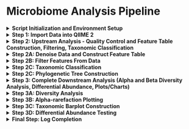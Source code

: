 # Microbiome Analysis Pipeline 

<details>
  <summary><b> Script Initialization and Environment Setup</b></summary>

  This section initializes the script by printing the current date and time for logging. It then activates the specified QIIME 2 environment, ensuring that the correct software and dependencies are available for the analysis. Key directory variables are defined for organizing input and output files. The script also takes the home directory as the first argument from the command line, enhancing portability.

  ```bash
  #! /usr/bin/bash

  date
  source activate qiime2-amplicon-2024.5

  home="$1" # first argument in command line should be home directory (example : /home/users/kgr1020)
  homedir="$home/GEN711FinalProject"
  maindir="/home/users/kgr1020/GEN711FinalProject/Final_Project_711-811"
  rddir="$maindir/rawdata" # used to store metadata.tsv and manifest.tsv
  demux="/home/users/kgr1020/GEN711FinalProject/demux.files" # files too large to store on github
  datadir="$maindir/qiime2.microbiomedata"
  mkdir -p $datadir $demux
  cd $datadir
  ```

</details>

<details>
  <summary><b> Step 1: Import Data into QIIME 2</b></summary>

  This step imports the raw sequencing data into QIIME 2 using the `qiime tools import` command. It specifies the data type (`SampleData[PairedEndSequencesWithQuality]`), the path to the manifest file (`$rddir/manifest.tsv`), the output path for the QIIME 2 artifact (`$demux/demux.qza`), and the input format (`PairedEndFastqManifestPhred33V2`). Following import, `qiime demux summarize` generates an initial quality assessment visualization (`.qzv`).

  ```bash
  # === Step 1: Import data into qiime2 for analysis ===

  echo "importing sequences into qiime..."
  qiime tools import \
    --type 'SampleData[PairedEndSequencesWithQuality]' \
    --input-path $rddir/manifest.tsv \
    --output-path $demux/demux.qza \
    --input-format PairedEndFastqManifestPhred33V2

  echo "converting to qzv file..."
  qiime demux summarize \
    --i-data $demux/demux.qza \
    --o-visualization $demux/demux.qzv
  ```

</details>

<details>
  <summary><b> Step 2: Upstream Analysis - Quality Control and Feature Table Construction, Filtering, Taxonomic Classification</b></summary>

  This section initiates the upstream analysis phase, which involves several critical steps for preparing the raw sequencing data. It first defines the primary output directory for all upstream analysis results as $usdir, located within the main QIIME 2 data directory. Subsequently, it creates a specific subdirectory named (`$denoised`) inside (`$usdir`) to house the outputs from the denoising process. The (`mkdir -p`) command ensures that both these directories are created, handling the creation of any necessary parent directories as well. Finally, the script changes the current working directory to $usdir, ensuring that all subsequent commands related to upstream analysis are executed within this designated and organized location.

  ```bash
  # === Step 2: Complete upstream analysis of data (quality control, feature table construction, filte
ring, taxonomic classification)   ===

# Directories for all upstream analysis outputs and denoised data outputs
usdir="$datadir/upstream.analysis"
denoised="$usdir/denoised.data"
mkdir -p $usdir $denoised
cd $usdir
```

</details>

<details>
 <summary><b> Step 2A: Denoise Data and Construct Feature Table</b></summary>

  This part of the script executes the QIIME 2 command (`qiime feature-table tabulate-seqs`). It takes the representative sequences of the identified ASVs from the (`$denoised/asv-seqs.qza`) file and combines them with the frequency information of these ASVs across all samples, which is stored in (`$filtreads/asv-frequencies.qza`). The output is an interactive visualization file named (`$filtreads/asv-seqs.qzv`). This visualization allows users to examine the DNA sequence of each unique microbial variant (ASV) and see its overall abundance within the entire dataset. This step is crucial for understanding the composition of the microbial community and identifying the most prevalent ASVs.

```bash
 # === Step 2A: Denoise data and construct feature tables  ===

# Denoising data based on demux.qzv: Forward read quality drops at sequence base 226 and reverse rea
d quality drops at sequence base 200.
echo "filtering reads..."
qiime dada2 denoise-paired \
  --i-demultiplexed-seqs $demux/demux.qza \
  --p-trunc-len-f 220 \
  --p-trunc-len-r 200 \
  --p-n-threads 8 \
  --o-representative-sequences $denoised/asv-seqs.qza \
  --o-table $denoised/asv-table.qza \
  --o-denoising-stats $denoised/stats.qza

# Generating a QIIME2 visualization of denoised data to inspect quality
echo "visualizing metadata stats..."
qiime metadata tabulate \
   --m-input-file $denoised/stats.qza \
   --o-visualization $denoised/stats.qzv

# Exporting asv representative sequences into BLAST-able file
export="$maindir/exported-rep-seqs" 
mkdir -p $export
qiime tools export \
   --input-path $denoised/asv-seqs.qza \
   --output-path $export

# Directories for filtered data analysis outputs
filtreads="$usdir/filtered.reads"
filtfeat="$usdir/filtered.features"
mkdir -p $filtreads $filtfeat

# Removing poor quality samples based on stats.qzv: Sample ODR-3-3 lacks read count. Any samples with less than 1000 reads removed from dataset. 
echo "removing sample ODR-3-3"
qiime feature-table filter-samples \
   --i-table $denoised/asv-table.qza \
   --p-min-frequency 1000 \
   --o-filtered-table $filtreads/asv-filtered-table.qza

# Summarizing the filtered ASV feature table with metadata information for further analysis
echo "performing feature-table summarize action..."
qiime feature-table summarize-plus \
  --i-table $filtreads/asv-filtered-table.qza \
  --m-metadata-file $rddir/metadata.tsv \
  --o-summary $filtreads/asv-table.qzv \
  --o-sample-frequencies $filtreads/sample-frequencies.qza \
  --o-feature-frequencies $filtreads/asv-frequencies.qza

# Compiled table created of all ASV sequences with frequency data.
echo "performing tabulate-seqs action..."
qiime feature-table tabulate-seqs \
  --i-data $denoised/asv-seqs.qza \
  --m-metadata-file $filtreads/asv-frequencies.qza \
  --o-visualization $filtreads/asv-seqs.qzv
```
</details>

<details>
 <summary><b> Step 2B: Filter Features From Data</b></summary>

  This section focuses on filtering the features (ASVs) within the dataset. First, it filters the ASV feature table, retaining only those ASVs that are present in at least 25% of the samples, which is set to a minimum of 5 samples using the qiime feature-table filter-features command. This step aims to remove rare or potentially spurious ASVs that are not consistently observed across the samples. Next, it filters the representative ASV sequences using (`qiime feature-table filter-seqs to ensure that only the sequences corresponding to the ASVs retained in the filtered feature table are kept. This maintains consistency between the sequence data and the feature table used for downstream analysis. Finally, the filtered feature table is summarized using qiime feature-table summarize-plus. This generates visualizations and statistics of the filtered data, including sample and feature frequencies, providing an overview of the dataset after the feature filtering step and allowing for quality checks. The metadata file is included in this summarization to provide context to the sample information.

 ```bash
# === Step 2B: Filter features from data  ===

# Filtering feature table: all features must be present in 25% of samples.
echo "filtering feature table..."
qiime feature-table filter-features \
  --i-table $filtreads/asv-filtered-table.qza \
  --p-min-samples 5 \
  --o-filtered-table $filtfeat/asv-table-ms5.qza

# Filtering representative ASV sequences to match those relevant and in the feature table
echo "filtering sequences..."
qiime feature-table filter-seqs \
  --i-data $denoised/asv-seqs.qza \
  --i-table $filtfeat/asv-table-ms5.qza \
  --o-filtered-data $filtfeat/asv-seqs-ms5.qza

# Summarizing filtered feature table with metadata information
echo "summarizing feature tables..."
qiime feature-table summarize-plus \
  --i-table $filtfeat/asv-table-ms5.qza \
  --m-metadata-file $rddir/metadata.tsv \
  --o-summary $filtfeat/asv-table-ms5.qzv \
  --o-sample-frequencies $filtfeat/sample-frequencies-ms5.qza \
  --o-feature-frequencies $filtfeat/asv-frequencies-ms5.qza
```
</details>

<details>
 <summary><b> Step 2C: Taxonomic Classification</b></summary>
  This section focuses on assigning taxonomic identities to the filtered ASV sequences. It first sets up a directory (`$tools`) to store any downloaded software or databases used in the analysis. It then downloads the Silva 138 99% reference sequences and taxonomy files, which are commonly used for 16S rRNA gene classification. To focus the classification on the V4 region of the 16S rRNA gene (the amplified region in the data), the script extracts the relevant reads from the Silva reference database using the specified forward and reverse primers. A Naive Bayes classifier is then trained using these extracted reference reads and their corresponding taxonomy. A loop is included to organize any downloaded Silva-related files by moving them into the (`$tools directory`). Next, directories (`$tdir`) for taxonomic classification results and (`$tree`) for phylogenetic tree files are created. The trained classifier is then used to assign taxonomy to the filtered ASV representative sequences using the classify-sklearn method, and the resulting taxonomic assignments are stored in (`$tdir/taxonomy.qza`). Finally, a visualization is created using qiime (`feature-table tabulate-seqs`) to link the ASV sequences with their assigned taxonomic information and their frequencies, allowing for inspection of the taxonomic composition of the microbial communities.

```bash
# === Step 2C: Taxonomic Classification  ===

# Directory for all downloaded tools used during analysis of data
tools="$homedir/tools"
mkdir $tools

# Downloaded and training classifier for taxonomic classification of data based on 16sRNA data with amplified V4 region
classifier="$tools/silva-CUSTOM.qza" #variable for custom trained classifier

echo "training classifier..."
wget -O silva-138-99-seqs.qza https://data.qiime2.org/2024.2/common/silva-138-99-seqs.qza
wget -O silva-138-99-tax.qza https://data.qiime2.org/2024.2/common/silva-138-99-tax.qza

qiime feature-classifier extract-reads \
  --i-sequences silva-138-99-seqs.qza \
  --p-f-primer GTGCCAGCMGCCGCGGTAA \
  --p-r-primer GGACTACHVGGGTWTCTAAT \
  --p-trunc-len 250 \
  --o-reads silva-refseqs-515-806.qza

qiime feature-classifier fit-classifier-naive-bayes \
  --i-reference-reads silva-refseqs-515-806.qza \
  --i-reference-taxonomy silva-138-99-tax.qza \
  --o-classifier $classifier

# For-Do-Done loop for organizing downloaded classifiers into the tools directory
for item in $(ls $usdir)
do
   if [[ $item == silva* ]]
   then
      echo "moving file"
      mv $item $tools
   fi
done

# Directory for storing taxonomic classification of sequences and phylogenetic tree
tdir="$usdir/taxonomic.classification"
tree="$usdir/phylogenetic.tree"
mkdir -p $tdir

# Assigning taxonomy to samples using custom silva classifier
echo "assigning taxonomy to sequences..."
qiime feature-classifier classify-sklearn \
  --i-classifier $classifier \
  --i-reads $filtfeat/asv-seqs-ms5.qza \
  --o-classification $tdir/taxonomy.qza

# Visualizing ASV sequences with taxonomic classifications
echo "visualizing ASV sequences with taxonomic classifications..."
qiime feature-table tabulate-seqs \
   --i-data $filtfeat/asv-seqs-ms5.qza \
   --i-taxonomy $tdir/taxonomy.qza \
   --m-metadata-file $filtfeat/asv-frequencies-ms5.qza \
   --o-visualization $tdir/taxonomy-classification.qzv
```
</details>

<details>
 <summary><b> Step 2C: Phylogenetic Tree Construction</b></summary>
   This section focuses on constructing a phylogenetic tree to visualize the evolutionary relationships between the identified ASVs. It uses the qiime phylogeny (`align-to-tree-mafft-fasttree command`), which first aligns the filtered ASV sequences using MAFFT and then builds a phylogenetic tree from the alignment using FastTree. The output is a rooted phylogenetic tree. To prepare this tree and the taxonomic information for visualization in iTOL (Interactive Tree Of Life), the script creates a directory (`$tree/iTOL.files`). It then exports the rooted tree, the taxonomic assignments, and the ASV feature table into this directory. The feature table is also converted from the (`.biom`) format to a tab-separated (`.tsv`) file, which is a common format for iTOL. Finally, the script generates a specially formatted text file named (`itol.txt`). This file extracts the genus and species information from the exported taxonomy file and creates labels that can be uploaded into iTOL to display taxonomic information directly on the nodes of the phylogenetic tree, making the tree more informative.

   ```bash
# === Step 2D: Phylogenetic Tree Construction  ===

# Generating rooted phylogenetic tree from ASV sequences using MAFFT and FastTree for alignment and tree construction. Upload rooted_tree.qza and taxonomy.qza into iTOL for phylogenetic tree.
echo "constructing phylogenetic tree..."
qiime phylogeny align-to-tree-mafft-fasttree \
  --i-sequences $filtfeat/asv-seqs-ms5.qza \
  --output-dir $tree

# Creating exported taxonomy.qza, feature-table.qza, and ASV table files for iTOL upload
iTOL="$tree/iTOL.files"

echo "exporting files for use in iTOL..."
qiime tools export \
  --input-path $tree/rooted_tree.qza \
  --output-path $iTOL/exported_tree
qiime tools export \
  --input-path $tdir/taxonomy.qza \
  --output-path $iTOL/exported_taxonomy
qiime tools export \
  --input-path $filtfeat/asv-table-ms5.qza \
  --output-path $iTOL/exported_table

echo "converting feature table into tsv format..."
biom convert \
  -i $iTOL/exported_table/feature-table.biom \
  -o $iTOL/exported_table/feature-table.tsv \
  --to-tsv

# Creating iTOL.txt labels for upload into phylogenetic tree to alter node IDs to genus and species labels
TAXONOMY="$iTOL/exported_taxonomy/taxonomy.tsv"
OUTPUT="$iTOL/itol.txt"

{
echo "LABELS"
echo "SEPARATOR COMMA"
echo ""
echo "DATA"
} > "$OUTPUT"

# Altering each line in the taxnomy file
tail -n +2 "$TAXONOMY" | while IFS=$'\t' read -r asv_id taxonomy _; do
    # Extract genus and species from file
    genus=$(echo "$taxonomy" | grep -o 'g__[^;]*' | sed 's/g__//')
    species=$(echo "$taxonomy" | grep -o 's__[^;]*' | sed 's/s__//')

    # Default/fallback values if no assigned taxonomy
    genus=${genus:-Unassigned}
    species=${species:-sp.}

    echo "$asv_id,$genus $species" >> "$OUTPUT"
done

```
</details>

 <details>
 <summary><b> Step 3: Complete Downstream Analysis (Alpha and Beta Diversity Analysis, Differential Abundance, Plots/Charts)</b></summary>

  This section marks the beginning of the downstream analysis, which aims to interpret the processed microbial data. It encompasses exploring the diversity within (alpha) and between (beta) samples, identifying microbes with significantly different abundances across conditions (differential abundance), and generating various plots and charts to visualize these findings. To organize the outputs of these analyses, the script first defines a main directory $dsdir for all downstream analysis results, located within the primary QIIME 2 data directory. It then creates two subdirectories within $dsdir: $kmers specifically for results related to k-mer based diversity testing and $divres for general diversity analysis results and visualizations. Finally, the script changes the current working directory to $dsdir, ensuring that all subsequent commands related to downstream analysis are executed within this organized location.

  ```bash
# === Step 3: Complete downstream analysis (alpha and beta diversity analysis, differential abundanc
e, plots/charts) ===

# Directories for all downstream analysis outputs and diversity testing outputs
dsdir="$datadir/downstream.analysis"
kmers="$dsdir/diversity.testing"
divres="$dsdir/diversity.results"
mkdir $dsdir $divres
cd $dsdir
```
</details>

<details>
 <summary><b> Step 3A: Diversity Analysis</b></summary>
   This section performs diversity analysis, specifically using a k-mer based approach. First, it sets up a dedicated Conda environment named q2-boots-amplicon-2025.4 to ensure the necessary software and dependencies for the q2-boots QIIME 2 plugin are available. The environment is created using a YAML file downloaded from a specified URL. After creation, this environment is activated. The script then executes the qiime boots kmer-diversity command, which performs k-mer based diversity analysis. This analysis involves creating 10 bootstrapped, rarefied versions of the data, each rarefied to a sampling depth of 1200 reads. The alpha and beta diversity metrics are then calculated from these bootstrapped samples. The median is used to average the alpha diversity values, and the medoid is used to average the beta diversity distance matrices. The results of this analysis are stored in the $kmers directory.

```bash
# === Step 3A: Diversity Analysis  ===

# Creating conda environment for QIIME2 boots commands
echo "downloading qiime2 boots environment..."
conda env create \
   --name q2-boots-amplicon-2025.4 \
   --file https://raw.githubusercontent.com/caporaso-lab/q2-boots/refs/heads/main/environment-files/
q2-boots-qiime2-amplicon-2025.4.yml

conda activate q2-boots-amplicon-2025.4

# Performing k-mer based diversity analysis, creating 10 bootstrapped rarefied samples with sampling
 depth of 1200.
qiime boots kmer-diversity \
  --i-table $filtfeat/asv-table-ms5.qza \
  --i-sequences $filtfeat/asv-seqs-ms5.qza \
  --m-metadata-file $rddir/metadata.tsv \
  --p-sampling-depth 1200 \
  --p-n 10 \
  --p-replacement \
  --p-alpha-average-method median \
  --p-beta-average-method medoid \
  --output-dir $kmers
```
</details>

<details>
 <summary><b> Step 3B: Alpha-rarefaction Plotting</b></summary>
   This section focuses on generating an alpha-rarefaction plot. The script uses the qiime diversity alpha-rarefaction command to create a visualization that helps assess whether the sequencing depth was sufficient to capture the microbial diversity within the samples. The command takes the filtered ASV feature table as input and calculates alpha diversity metrics at various sequencing depths, up to a maximum depth of 4500 reads. The metadata file is also provided, allowing for potential coloring or grouping of the rarefaction curves based on sample metadata. The resulting interactive plot, saved as $divres/alpha-rarefaction.qzv, shows how alpha diversity changes with increasing sequencing effort, indicating if the diversity estimates have plateaued.

   ```bash
   # === Step 3B: Alpha-rarefaction Plotting  ===

# Generating alpha-rarefaction plot for diversity analysis
echo "creating alpha-rarefaction plot..."
qiime diversity alpha-rarefaction \
  --i-table $filtfeat/asv-table-ms5.qza \
  --p-max-depth 4500 \
  --m-metadata-file $rddir/metadata.tsv \
  --o-visualization $divres/alpha-rarefaction.qzv
  ```

</details>

<details>
 <summary><b> Step 3C: Taxonomic Barplot Construction</b></summary>
  This section generates a taxonomic barplot to visualize the relative abundance of different microbial taxa across the samples. The script uses the qiime taxa barplot command, taking the filtered ASV feature table and the taxonomic assignments as input. The metadata file is also included, which allows for ordering or grouping of the samples in the barplot based on metadata categories. The resulting interactive barplot, saved as $divres/taxa-bar-plots.qzv, displays the proportion of each taxon within each sample, providing a visual overview of the community composition. While the comment mentions "species," the barplot can typically display taxa at various taxonomic levels depending on how it's explored in the resulting visualization.

  ```bash
# === Step 3C: Taxonomic Barplot Construction  ===

# Generating a taxonomic barplot to view the abundance of species within samples
echo "creating taxonomic barplot..."
qiime taxa barplot \
  --i-table $filtfeat/asv-table-ms5.qza \
  --i-taxonomy $tdir/taxonomy.qza \
  --m-metadata-file $rddir/metadata.tsv \
  --o-visualization $divres/taxa-bar-plots.qzv
```

</details>

<details>
 <summary><b> Step 3D: Differential Abundance Testing</b></summary>

  This section performs differential abundance testing to identify microbial taxa whose abundance differs significantly between sample groups. It begins by visualizing and statistically testing for differences in alpha diversity (observed features) across treatment groups using the Kruskal-Wallis test. Following this, it sets up a dedicated directory $diffabun for differential abundance results. The script then filters the ASV feature table to focus on comparing "duckweed" and "water" sample types. To facilitate species-level analysis, it collapses the ASVs to taxonomic level 7. The core of the differential abundance testing is performed using the ANCOM-BC method, comparing species-level abundances between the "duckweed" and "water" groups, with "duckweed" set as the reference. Finally, the significant differences identified by ANCOM-BC are visualized using a differential abundance barplot, highlighting taxa that are significantly more or less abundant between the compared sample types based on a significance threshold of 0.001.

  ```bash
# === Step 3D: Differential Abundance Testing  ===

# Visualize Observed Features vs. Treatment Group
echo "visualizing observed features vs. treatment group..."
qiime diversity alpha-group-significance \
  --i-data $core_metrics_dir/alpha_diversity.qza \
  --m-metadata-file $rddir/metadata.tsv \
  --p-metric observed_features \
  --p-group-column treatment_group \
  --p-m-method kruskal-wallis \
  --o-visualization $divres/observed_features_vs_treatment.qzv

# Directory for differential abundance testing outputs
diffabun="$dsdir/differential.abundance"
mkdir -p $diffabun

# Filtering the metadata table to focus on comparison between duckweed and water sample groups for further species abundance analysis
echo "filtering metadata table..."
qiime feature-table filter-samples \
  --i-table $filtfeat/asv-table-ms5.qza \
  --m-metadata-file $rddir/metadata.tsv \
  --p-where 'sample_type IN ("duckweed", "water")' \
  --o-filtered-table $diffabun/asv-table-ms5-dominant-sample-types.qza

# Collapsing ASVs into species-level taxonomy (level 7) based on previously provided taxonomic classification
echo "collapsing ASVs into species..."
qiime taxa collapse \
  --i-table $diffabun/asv-table-ms5-dominant-sample-types.qza \
  --i-taxonomy $tdir/taxonomy.qza \
  --p-level 7 \
  --o-collapsed-table $diffabun/genus-table-ms5-dominant-sample-types.qza

# Performing differential abundance testing using ANCOM-BC to identify species-level taxa that are signficantly different between sample types
echo "testing differentially abundance across species..."
qiime composition ancombc \
  --i-table $diffabun/genus-table-ms5-dominant-sample-types.qza \
  --m-metadata-file $rddir/metadata.tsv \
  --p-formula sample_type \
  --p-reference-levels 'sample_type::duckweed' \
  --o-differentials $diffabun/genus-ancombc.qza

# Visualizing the results of differential abundance analysis using a signficance threshold of 0.001
echo "visualizing differential abundance results..."
qiime composition da-barplot \
  --i-data $diffabun/genus-ancombc.qza \
  --p-significance-threshold 0.001 \
  --p-level-delimiter ';' \
  --o-visualization $diffabun/genus-ancombc.qzv
```
</details>

<details>
 <summary><b> Final Step: Log Completion </b></summary>

This final section serves to log the completion of the entire analysis pipeline. The date command is executed, which prints the current date and time to the console, providing a timestamp for when the script finished running. Following this, the echo "pipeline completed" command prints a clear message to the standard output, indicating to the user that all the steps in the script have been executed. This is a simple but important step for confirming the successful completion of the analysis.

```bash
# === Final Step: Log Completion ===
date

echo "pipeline completed"
```
